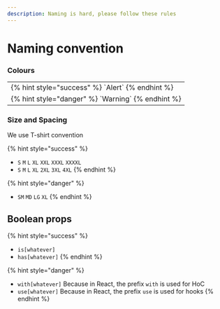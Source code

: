 ```yaml
---
description: Naming is hard, please follow these rules
---
```


# Naming convention

### Colours

<table>
    <tr>
        <td>
            {% hint style="success" %}
            `Alert`
            {% endhint %}
        </td>
    </tr>
    <tr>
        <td>
            {% hint style="danger" %}
            `Warning`
            {% endhint %}
        </td>
    </tr>
</table>

### Size and Spacing

We use T-shirt convention

{% hint style="success" %}
* `S` `M` `L` `XL` `XXL` `XXXL` `XXXXL`
* `S` `M` `L` `XL` `2XL` `3XL` `4XL`
{% endhint %}

{% hint style="danger" %}
* `SM` `MD` `LG` `XL`
{% endhint %}

## Boolean props

{% hint style="success" %}
* `is[whatever]`
* `has[whatever]`
{% endhint %}

{% hint style="danger" %}
* `with[whatever]` Because in React, the prefix `with` is used for HoC
* `use[whatever]` Because in React, the prefix `use` is used for hooks
{% endhint %}
